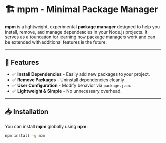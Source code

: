 # 🏗️ **mpm - Minimal Package Manager**  

**mpm** is a lightweight, experimental **package manager** designed to help you install, remove, and manage dependencies in your Node.js projects. It serves as a foundation for learning how package managers work and can be extended with additional features in the future.  

---

## 🚀 **Features**  

- ✅ **Install Dependencies** - Easily add new packages to your project.  
- ✅ **Remove Packages** - Uninstall dependencies cleanly.  
- ✅ **User Configuration** - Modify behavior via `package.json`.  
- ✅ **Lightweight & Simple** - No unnecessary overhead.  

---

## 📥 **Installation**  

You can install **mpm** globally using **npm**:  

```sh
npm install -g mpm
